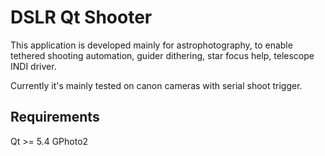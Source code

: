 DSLR Qt Shooter
==============
This application is developed mainly for astrophotography, to enable tethered shooting automation, guider dithering, star focus help, telescope INDI driver.

Currently it's mainly tested on canon cameras with serial shoot trigger.

Requirements
-----------------

Qt >= 5.4
GPhoto2

